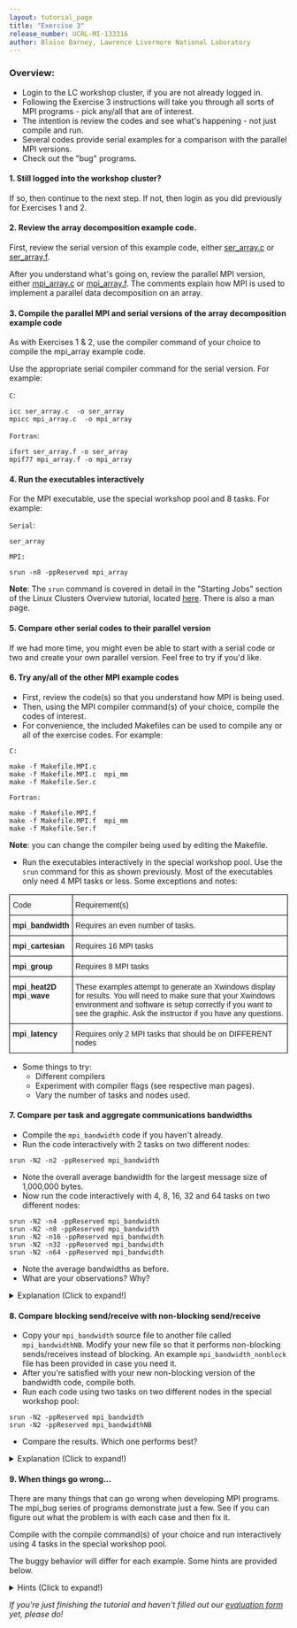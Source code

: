 ```yaml
---
layout: tutorial_page
title: "Exercise 3"
release_number: UCRL-MI-133316
author: Blaise Barney, Lawrence Livermore National Laboratory
---
```


### Overview:

- Login to the LC workshop cluster, if you are not already logged in.
- Following the Exercise 3 instructions will take you through all sorts of MPI programs - pick any/all that are of interest.
- The intention is review the codes and see what's happening - not just compile and run.
- Several codes provide serial examples for a comparison with the parallel MPI versions.
- Check out the "bug" programs.

#### 1. Still logged into the workshop cluster?
If so, then continue to the next step. If not, then login as you did previously for Exercises 1 and 2.

#### 2. Review the array decomposition example code.

First, review the serial version of this example code, either [ser_array.c](examples/ser_array.c) or [ser_array.f](examples/ser_array.f).

After you understand what's going on, review the parallel MPI version, either [mpi_array.c](examples/mpi_array.c) or [mpi_array.f](examples/mpi_array.f). The comments explain how MPI is used to implement a parallel data decomposition on an array.

#### 3. Compile the parallel MPI and serial versions of the array decomposition example code
As with Exercises 1 & 2, use the compiler command of your choice to compile the mpi_array example code.

Use the appropriate serial compiler command for the serial version. For example:

`C`:

```
icc ser_array.c  -o ser_array
mpicc mpi_array.c  -o mpi_array
```

`Fortran`:
```
ifort ser_array.f -o ser_array
mpif77 mpi_array.f -o mpi_array
```

#### 4. Run the executables interactively

For the MPI executable, use the special workshop pool and 8 tasks. For example:

`Serial`:
```
ser_array
```
`MPI:`
```
srun -n8 -ppReserved mpi_array
```

**Note**: The `srun` command is covered in detail in the "Starting Jobs" section of the Linux Clusters Overview tutorial, located [here](https://hpc.llnl.gov/training/tutorials/livermore-computing-linux-commodity-clusters-overview-part-two#Starting). There is also a man page.

#### 5. Compare other serial codes to their parallel version
If we had more time, you might even be able to start with a serial code or two and create your own parallel version. Feel free to try if you'd like.

#### 6. Try any/all of the other MPI example codes

- First, review the code(s) so that you understand how MPI is being used.
- Then, using the MPI compiler command(s) of your choice, compile the codes of interest.
- For convenience, the included Makefiles can be used to compile any or all of the exercise codes. For example:

`C:`
```
make -f Makefile.MPI.c
make -f Makefile.MPI.c  mpi_mm
make -f Makefile.Ser.c
```
`Fortran:`
```
make -f Makefile.MPI.f
make -f Makefile.MPI.f  mpi_mm
make -f Makefile.Ser.f
```

**Note**: you can change the compiler being used by editing the Makefile.

- Run the executables interactively in the special workshop pool. Use the `srun` command for this as shown previously.
Most of the executables only need 4 MPI tasks or less. Some exceptions and notes:

<table style="border-collapse:collapse;border-spacing:0" class="tg"><thead><tr><th style="border-color:black;border-style:solid;border-width:1px;font-family:Arial, sans-serif;font-size:14px;font-weight:normal;overflow:hidden;padding:10px 5px;position:-webkit-sticky;position:sticky;text-align:left;top:-1px;vertical-align:top;will-change:transform;word-break:normal">Code</th><th style="border-color:black;border-style:solid;border-width:1px;font-family:Arial, sans-serif;font-size:14px;font-weight:normal;overflow:hidden;padding:10px 5px;position:-webkit-sticky;position:sticky;text-align:left;top:-1px;vertical-align:top;will-change:transform;word-break:normal">Requirement(s)</th></tr></thead><tbody><tr><td style="border-color:black;border-style:solid;border-width:1px;font-family:Arial, sans-serif;font-size:14px;font-weight:bold;overflow:hidden;padding:10px 5px;text-align:left;vertical-align:top;word-break:normal"><span style="font-weight:bold">mpi_bandwidth</span></td><td style="border-color:black;border-style:solid;border-width:1px;font-family:Arial, sans-serif;font-size:14px;overflow:hidden;padding:10px 5px;text-align:left;vertical-align:top;word-break:normal"><span style="font-weight:normal">Requires an even number of tasks.</span></td></tr><tr><td style="border-color:black;border-style:solid;border-width:1px;font-family:Arial, sans-serif;font-size:14px;font-weight:bold;overflow:hidden;padding:10px 5px;text-align:left;vertical-align:top;word-break:normal"><span style="font-weight:bold">mpi_cartesian</span></td><td style="border-color:black;border-style:solid;border-width:1px;font-family:Arial, sans-serif;font-size:14px;overflow:hidden;padding:10px 5px;text-align:left;vertical-align:top;word-break:normal">Requires 16 MPI tasks</td></tr><tr><td style="border-color:black;border-style:solid;border-width:1px;font-family:Arial, sans-serif;font-size:14px;font-weight:bold;overflow:hidden;padding:10px 5px;text-align:left;vertical-align:top;word-break:normal"><span style="font-weight:bold">mpi_group</span></td><td style="border-color:black;border-style:solid;border-width:1px;font-family:Arial, sans-serif;font-size:14px;overflow:hidden;padding:10px 5px;text-align:left;vertical-align:top;word-break:normal">Requires 8 MPI tasks</td></tr><tr><td style="border-color:black;border-style:solid;border-width:1px;font-family:Arial, sans-serif;font-size:14px;font-weight:bold;overflow:hidden;padding:10px 5px;text-align:left;vertical-align:top;word-break:normal"><span style="font-weight:bold">mpi_heat2D </span><br><span style="font-weight:bold">mpi_wave</span></td><td style="border-color:black;border-style:solid;border-width:1px;font-family:Arial, sans-serif;font-size:14px;overflow:hidden;padding:10px 5px;text-align:left;vertical-align:top;word-break:normal">These examples attempt to generate an Xwindows display for results. You will need to make sure that your Xwindows environment and software is setup correctly if you want to see the graphic. Ask the instructor if you have any questions.</td></tr><tr><td style="border-color:black;border-style:solid;border-width:1px;font-family:Arial, sans-serif;font-size:14px;font-weight:bold;overflow:hidden;padding:10px 5px;text-align:left;vertical-align:top;word-break:normal"><span style="font-weight:bold">mpi_latency</span></td><td style="border-color:black;border-style:solid;border-width:1px;font-family:Arial, sans-serif;font-size:14px;overflow:hidden;padding:10px 5px;text-align:left;vertical-align:top;word-break:normal">Requires only 2 MPI tasks that should be on DIFFERENT nodes</td></tr></tbody></table>


- Some things to try:
    * Different compilers
    * Experiment with compiler flags (see respective man pages).
    * Vary the number of tasks and nodes used.

#### 7. Compare per task and aggregate communications bandwidths
- Compile the `mpi_bandwidth` code if you haven't already.
- Run the code interactively with 2 tasks on two different nodes:
```
srun -N2 -n2 -ppReserved mpi_bandwidth
```
- Note the overall average bandwidth for the largest message size of 1,000,000 bytes.
- Now run the code interactively with 4, 8, 16, 32 and 64 tasks on two different nodes:

```
srun -N2 -n4 -ppReserved mpi_bandwidth
srun -N2 -n8 -ppReserved mpi_bandwidth
srun -N2 -n16 -ppReserved mpi_bandwidth
srun -N2 -n32 -ppReserved mpi_bandwidth
srun -N2 -n64 -ppReserved mpi_bandwidth
```

- Note the average bandwidths as before.
- What are your observations? Why?
<details>
  <summary> Explanation (Click to expand!)</summary>

As the number of tasks increase, the per task bandwidth decreases because they must compete for use of the network adapter. Aggregate bandwidth will increase until it plateaus.

</details>

#### 8. Compare blocking send/receive with non-blocking send/receive
- Copy your `mpi_bandwidth` source file to another file called `mpi_bandwidthNB`. Modify your new file so that it performs non-blocking sends/receives instead of blocking. An example `mpi_bandwidth_nonblock` file has been provided in case you need it.
- After you're satisfied with your new non-blocking version of the bandwidth code, compile both.
- Run each code using two tasks on two different nodes in the special workshop pool:
```
srun -N2 -ppReserved mpi_bandwidth
srun -N2 -ppReserved mpi_bandwidthNB
```
- Compare the results. Which one performs best?

<details>
  <summary> Explanation (Click to expand!)</summary>

Non-blocking send/receive operations are often significantly faster than blocking send/receive operations.

</details>

#### 9. When things go wrong...
There are many things that can go wrong when developing MPI programs. The mpi_bug series of programs demonstrate just a few. See if you can figure out what the problem is with each case and then fix it.

Compile with the compile command(s) of your choice and run interactively using 4 tasks in the special workshop pool.

The buggy behavior will differ for each example. Some hints are provided below.

<details>
  <summary> Hints (Click to expand!)</summary>

<table style="border-collapse:collapse;border-spacing:0" class="tg"><thead><tr><th style="background-color:#98ABCE;border-color:black;border-style:solid;border-width:1px;font-family:Arial, sans-serif;font-size:14px;font-weight:bold;overflow:hidden;padding:10px 5px;position:-webkit-sticky;position:sticky;text-align:center;top:-1px;vertical-align:top;will-change:transform;word-break:normal"><span style="background-color:#98ABCE">Code</span></th><th style="background-color:#98ABCE;border-color:black;border-style:solid;border-width:1px;font-family:Arial, sans-serif;font-size:14px;font-weight:bold;overflow:hidden;padding:10px 5px;position:-webkit-sticky;position:sticky;text-align:center;top:-1px;vertical-align:top;will-change:transform;word-break:normal"><span style="background-color:#98ABCE">Behavior</span></th><th style="background-color:#98ABCE;border-color:black;border-style:solid;border-width:1px;font-family:Arial, sans-serif;font-size:14px;font-weight:bold;overflow:hidden;padding:10px 5px;position:-webkit-sticky;position:sticky;text-align:center;top:-1px;vertical-align:top;will-change:transform;word-break:normal"><span style="background-color:#98ABCE">Hints/Notes</span></th></tr></thead><tbody><tr><td style="border-color:black;border-style:solid;border-width:1px;font-family:Arial, sans-serif;font-size:14px;font-weight:bold;overflow:hidden;padding:10px 5px;text-align:left;vertical-align:top;word-break:normal">mpi_bug1</td><td style="border-color:black;border-style:solid;border-width:1px;font-family:Arial, sans-serif;font-size:14px;overflow:hidden;padding:10px 5px;text-align:left;vertical-align:top;word-break:normal">Hangs</td><td style="background-color:#C0C0C0;border-color:black;border-style:solid;border-width:1px;color:rgba(0, 0, 0, 0.847);font-family:Arial, sans-serif;font-size:14px;overflow:hidden;padding:10px 5px;text-align:center;vertical-align:top;word-break:normal">mpi_bug1 demonstrates how miscoding even a simple parameter like a message tag can lead to a hung program. Verify that the message sent from task 0 is not exactly what task 1 is expecting and vice versa. Matching the send tags with the receive tags solves the problem.</td></tr><tr><td style="border-color:black;border-style:solid;border-width:1px;font-family:Arial, sans-serif;font-size:14px;font-weight:bold;overflow:hidden;padding:10px 5px;text-align:left;vertical-align:top;word-break:normal">mpi_bug2</td><td style="border-color:black;border-style:solid;border-width:1px;font-family:Arial, sans-serif;font-size:14px;overflow:hidden;padding:10px 5px;text-align:left;vertical-align:top;word-break:normal">Wrong results or abnormal termination</td><td style="background-color:#C0C0C0;border-color:black;border-style:solid;border-width:1px;color:rgba(0, 0, 0, 0.847);font-family:Arial, sans-serif;font-size:14px;overflow:hidden;padding:10px 5px;text-align:center;vertical-align:top;word-break:normal">mpi_bug2 shows another type of miscoding. The data type of the message sent by task 0 is not what task 1 expects. Nevertheless, the message is received, resulting in wrong results or abnormal termination - depending upon the MPI library and platform. Matching the send data type with the receive data type solves the problem.</td></tr><tr><td style="border-color:black;border-style:solid;border-width:1px;font-family:Arial, sans-serif;font-size:14px;font-weight:bold;overflow:hidden;padding:10px 5px;text-align:left;vertical-align:top;word-break:normal">mpi_bug3</td><td style="border-color:black;border-style:solid;border-width:1px;font-family:Arial, sans-serif;font-size:14px;overflow:hidden;padding:10px 5px;text-align:left;vertical-align:top;word-break:normal">Error message and/or abnormal termination</td><td style="background-color:#C0C0C0;border-color:black;border-style:solid;border-width:1px;color:rgba(0, 0, 0, 0.847);font-family:Arial, sans-serif;font-size:14px;overflow:hidden;padding:10px 5px;text-align:center;vertical-align:top;word-break:normal">mpi_bug3 shows what happens when the MPI environment is not initialized or terminated properly. Inserting the MPI init and finalize calls in the right locations will solve the problem.</td></tr><tr><td style="border-color:black;border-style:solid;border-width:1px;font-family:Arial, sans-serif;font-size:14px;font-weight:bold;overflow:hidden;padding:10px 5px;text-align:left;vertical-align:top;word-break:normal">mpi_bug4</td><td style="border-color:black;border-style:solid;border-width:1px;font-family:Arial, sans-serif;font-size:14px;overflow:hidden;padding:10px 5px;text-align:left;vertical-align:top;word-break:normal">Gives the wrong result for "Final sum". Compare to mpi_array</td><td style="background-color:#C0C0C0;border-color:black;border-style:solid;border-width:1px;color:rgba(0, 0, 0, 0.847);font-family:Arial, sans-serif;font-size:14px;overflow:hidden;padding:10px 5px;text-align:center;vertical-align:top;word-break:normal"><span style="font-weight:bold"> Number of MPI tasks must be divisible by 4; </span>mpi_bug4 shows what happens when a task does not participate in a collective communication call. In this case, task 0 needs to call MPI_Reduce as the other tasks do.</td></tr><tr><td style="border-color:black;border-style:solid;border-width:1px;font-family:Arial, sans-serif;font-size:14px;font-weight:bold;overflow:hidden;padding:10px 5px;text-align:left;vertical-align:top;word-break:normal">mpi_bug5</td><td style="border-color:black;border-style:solid;border-width:1px;font-family:Arial, sans-serif;font-size:14px;overflow:hidden;padding:10px 5px;text-align:left;vertical-align:top;word-break:normal">Dies or hangs - depends upon platform and MPI library </td><td style="background-color:#C0C0C0;border-color:black;border-style:solid;border-width:1px;color:rgba(0, 0, 0, 0.847);font-family:Arial, sans-serif;font-size:14px;overflow:hidden;padding:10px 5px;text-align:center;vertical-align:top;word-break:normal">mpi_bug5 demonstrates an unsafe program, because sometimes it will execute fine, and other times it will fail. The reason why the program fails or hangs is due to buffer exhaustion on the receiving task side, as a consequence of the way an MPI library has implemented an eager protocol for messages of a certain size.  One possible solution is to include an MPI_Barrier call in  the both the send and receive loops.</td></tr><tr><td style="border-color:black;border-style:solid;border-width:1px;font-family:Arial, sans-serif;font-size:14px;font-weight:bold;overflow:hidden;padding:10px 5px;text-align:left;vertical-align:top;word-break:normal">mpi_bug6</td><td style="border-color:black;border-style:solid;border-width:1px;font-family:Arial, sans-serif;font-size:14px;overflow:hidden;padding:10px 5px;text-align:left;vertical-align:top;word-break:normal">Terminates or is ignored (depends on platform/language)</td><td style="background-color:#C0C0C0;border-color:black;border-style:solid;border-width:1px;color:rgba(0, 0, 0, 0.847);font-family:Arial, sans-serif;font-size:14px;overflow:hidden;padding:10px 5px;text-align:center;vertical-align:top;word-break:normal"><span style="font-weight:bold"> Requires 4 MPI tasks; </span>mpi_bug6 has a bug that will terminate the program in some cases but be ignored in other cases. The problem is that task 2 performs a blocking operation, but then hits the MPI_Wait call near the end of the program. Only the tasks that make non-blocking calls should hit the MPI_Wait. The coding error in this case is easy to fix - simply make sure task 2 does not encounter the MPI_Wait call.</td></tr><tr><td style="border-color:black;border-style:solid;border-width:1px;font-family:Arial, sans-serif;font-size:14px;font-weight:bold;overflow:hidden;padding:10px 5px;text-align:left;vertical-align:top;word-break:normal">mpi_bug7</td><td style="border-color:black;border-style:solid;border-width:1px;font-family:Arial, sans-serif;font-size:14px;overflow:hidden;padding:10px 5px;text-align:left;vertical-align:top;word-break:normal">Hangs</td><td style="background-color:#C0C0C0;border-color:black;border-style:solid;border-width:1px;color:rgba(0, 0, 0, 0.847);font-family:Arial, sans-serif;font-size:14px;overflow:hidden;padding:10px 5px;text-align:center;vertical-align:top;word-break:normal">mpi_bug7 performs a collective communication broadcast but erroneously codes the count argument incorrectly resulting in a hang condition.</td></tr></tbody></table>

</details>

*If you're just finishing the tutorial and haven't filled out our [evaluation form](https://hpc.llnl.gov/training/tutorials/evaluation-form) yet, please do!*
